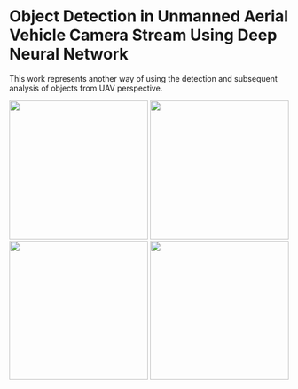 # Object Detection in Unmanned Aerial Vehicle Camera Stream Using Deep Neural Network
This work represents another way of using the detection and subsequent analysis of objects from UAV perspective.

<p float="center">
  <img src="https://drive.google.com/uc?id=1boxg0Mui2vfPdvQ_nGBF9sQa2gANmjEf" width="250" />
  <img src="https://drive.google.com/uc?id=1t_ioAAK7zLW0CU5xHoStTeEDxtuqg4ho" width="250" />
  <img src="https://drive.google.com/uc?id=1g191w6fDrlVKNChyWkfXK1rAKW5MwzmH" width="250" />
  <img src="https://drive.google.com/uc?id=1f4B0i1wBc1Jk9wVEzQsfuSR-7piq0iwv" width="250" />
</p>
